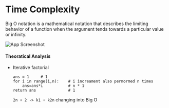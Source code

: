 # Time Complexity 

Big O notation is a mathematical notation that describes the limiting behavior of a function when the 
argument tends towards a particular value or infinity.

![App Screenshot](https://github.com/bhaskar-mahor/python/TimeAndSpace/bigOchart.png)

#### Theoratical Analysis
- Iterative factorial
    ```
    ans = 1     # 1
    for i in range(i,n):    # i increament also permormed n times
        ans=ans*i           # n * 1
    return ans              # 1
    ```
    `2n + 2 -> k1 + k2n`
    changing into Big O 




